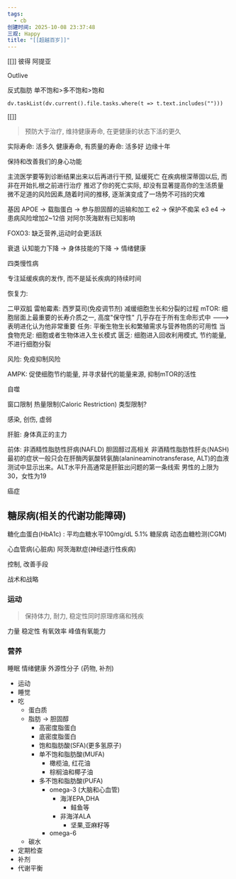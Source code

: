 ```yaml
---
tags:
  - cb
创建时间: 2025-10-08 23:37:48
三观: Happy
title: "[[超越百岁]]"
---
```

[[]]
彼得 阿提亚

Outlive




反式脂肪
单不饱和>多不饱和>饱和




```dataviewjs
dv.taskList(dv.current().file.tasks.where(t => t.text.includes("")))
```

[[]]

> 预防大于治疗, 维持健康寿命, 在更健康的状态下活的更久


实际寿命: 活多久
健康寿命, 有质量的寿命: 活多好
边缘十年

保持和改善我们的身心功能

主流医学要等到诊断结果出来以后再进行干预, 延缓死亡
在疾病根深蒂固以后, 而非在开始扎根之前进行治疗
推迟了你的死亡实际, 却没有显著提高你的生活质量
微不足道的风险因素,随着时间的推移, 逐渐演变成了一场势不可挡的灾难



基因
APOE -> 载脂蛋白 -> 参与胆固醇的运输和加工
e2 -> 保护不痴呆
e3
e4 -> 患病风险增加2~12倍
对阿尔茨海默有已知影响

FOXO3: 缺乏营养,运动时会更活跃

衰退
认知能力下降 -> 身体技能的下降 -> 情绪健康

四类慢性病

专注延缓疾病的发作, 而不是延长疾病的持续时间

恢复力: 

二甲双胍
雷帕霉素: 西罗莫司(免疫调节剂)
减缓细胞生长和分裂的过程
mTOR: 细胞层面上最重要的长寿介质之一, 高度"保守性" 几乎存在于所有生命形式中 ---> 表明进化认为他非常重要
任务: 平衡生物生长和繁殖需求与营养物质的可用性
当食物充足: 细胞或者生物体进入生长模式
匮乏: 细胞进入回收利用模式, 节约能量, 不进行细胞分裂

风险: 免疫抑制风险

AMPK: 促使细胞节约能量, 并寻求替代的能量来源, 抑制mTOR的活性

自噬

窗口限制
热量限制(Caloric Restriction)
类型限制? 

感染, 创伤, 虚弱 

肝脏: 身体真正的主力



前体: 非酒精性脂肪性肝病(NAFLD)
胆固醇过高相关
非酒精性脂肪性肝炎(NASH)
最初的症状一般只会在肝酶丙氨酸转氨酶(alanineaminotransferase, ALT)的血液测试中显示出来。ALT水平升高通常是肝脏出问题的第一条线索
男性的上限为30，女性为19


癌症
## 糖尿病(相关的代谢功能障碍)
糖化血蛋白(HbA1c) : 平均血糖水平100mg/dL 5.1%  糖尿病
动态血糖检测(CGM)

心血管病(心脏病)
阿茨海默症(神经退行性疾病) 

控制, 改善手段



战术和战略

### 运动
> 保持体力, 耐力, 稳定性同时原理疼痛和残疾


力量
稳定性
有氧效率
峰值有氧能力


### 营养

睡眠
情绪健康
外源性分子 (药物, 补剂)

* 运动
* 睡觉
* 吃
	* 蛋白质
	* 脂肪 -> 胆固醇
		* 高密度脂蛋白
		* 底密度脂蛋白
		* 饱和脂肪酸(SFA)(更多氢原子)
		* 单不饱和脂肪酸(MUFA)
			* 橄榄油, 红花油
			* 棕榈油和椰子油
		* 多不饱和脂肪酸(PUFA)
			* omega-3 (大脑和心血管)
				* 海洋EPA,DHA
					* 鲑鱼等
				* 非海洋ALA
					* 坚果,亚麻籽等
			* omega-6 
	* 碳水
* 定期检查
* 补剂
* 代谢平衡
